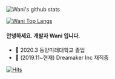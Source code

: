 

![Wani's github stats](https://github-readme-stats.vercel.app/api?username=oen142&show_icons=true)

[![Wani Top Langs](https://github-readme-stats.vercel.app/api/top-langs/?username=oen142&layout=compact)](https://github.com/anuraghazra/github-readme-stats)

#### 안녕하세요. 개발자 Wani 입니다.

- 🔭 2020.3 동양미래대학교 졸업
- 🌱 (2019.11~현재) Dreamaker Inc 재직중

[![Hits](https://hits.seeyoufarm.com/api/count/incr/badge.svg?url=https://wani-coding.tistory.com/&count_bg=%2379C83D&title_bg=%23555555&icon=&icon_color=%23E7E7E7&title=blog&edge_flat=false)](https://hits.seeyoufarm.com)

<!--
**oen142/oen142** is a ✨ _special_ ✨ repository because its `README.md` (this file) appears on your GitHub profile.

Here are some ideas to get you started:

- 🔭 I’m currently working on ...
- 🌱 I’m currently learning ...
- 👯 I’m looking to collaborate on ...
- 🤔 I’m looking for help with ...
- 💬 Ask me about ...
- 📫 How to reach me: ...
- 😄 Pronouns: ...
- ⚡ Fun fact: ...
-->
